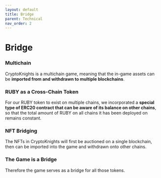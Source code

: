 ```yaml
---
layout: default
title: Bridge
parent: Technical
nav_order: 2
---
```

# Bridge

### Multichain

CryptoKnights is a multichain game, meaning that the in-game assets can be **imported from and withdrawn to multiple blockchains**.

### RUBY as a Cross-Chain Token

For our RUBY token to exist on multiple chains, we incorporated a **special type of ERC20 contract that can be aware of its balance on other chains**, so that the total amount of RUBY on all chains it has been deployed on remains constant.

### NFT Bridging

The NFTs in CryptoKnights will first be auctioned on a single blockchain, then can be imported into the game and withdrawn onto other chains.

### The Game is a Bridge

Therefore the game serves as a bridge for all those tokens.
